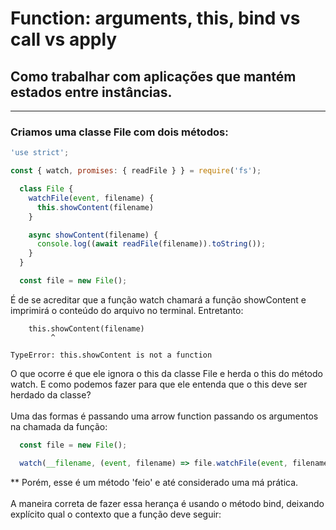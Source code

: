 # Function: arguments, this, bind vs call vs apply

## Como trabalhar com aplicações que mantém estados entre instâncias.

----

### Criamos uma classe File com dois métodos:
```javascript
'use strict';

const { watch, promises: { readFile } } = require('fs');

  class File {
    watchFile(event, filename) {
      this.showContent(filename)
    }

    async showContent(filename) {
      console.log((await readFile(filename)).toString());
    }
  }

  const file = new File();
```

É de se acreditar que a função watch chamará a função showContent e imprimirá o conteúdo do arquivo no terminal. Entretanto:

```
    this.showContent(filename)
         ^

TypeError: this.showContent is not a function
```
O que ocorre é que ele ignora o this da classe File e herda o this do método watch. E como podemos fazer para que ele entenda que o this deve ser herdado da classe?
<br>
<br>
Uma das formas é passando uma arrow function passando os argumentos na chamada da função:
```javascript
  const file = new File();

  watch(__filename, (event, filename) => file.watchFile(event, filename));
```

** Porém, esse é um método 'feio' e até considerado uma má prática.
<br>
<br>
A maneira correta de fazer essa herança é usando o método bind, deixando explícito qual o contexto que a função deve seguir:
```javascript

```
